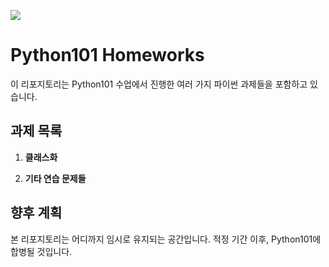 <p align>
  <img src = "https://capsule-render.vercel.app/api?type=blur&height=200&color=gradient&text=PYTHON%HOMEWORK&descAlign=59&section=header">
  
# Python101 Homeworks

이 리포지토리는 Python101 수업에서 진행한 여러 가지 파이썬 과제들을 포함하고 있습니다. 

## 과제 목록
  
1. **클래스화**     

2. **기타 연습 문제들**


## 향후 계획

본 리포지토리는 어디까지 임시로 유지되는 공간입니다. 적정 기간 이후, Python101에 합병될 것입니다.
